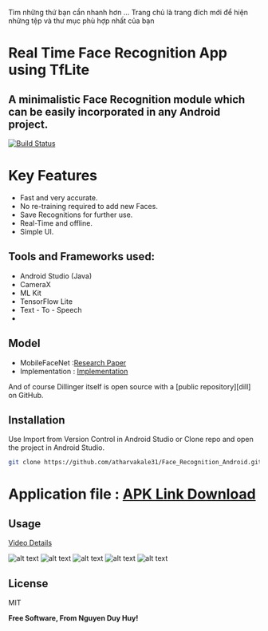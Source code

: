 Tìm những thứ bạn cần nhanh hơn … Trang chủ là trang đích mới để hiện những tệp và thư mục phù hợp nhất của bạn
# Real Time Face Recognition App using TfLite

## A minimalistic Face Recognition module which can be easily incorporated in any Android project.

[![Build Status](https://travis-ci.org/joemccann/dillinger.svg?branch=master)](https://travis-ci.org/joemccann/dillinger)

# Key Features


- Fast and very accurate.
- No re-training required to add new Faces.
- Save Recognitions for further use.
- Real-Time and offline.
- Simple UI.

## Tools and Frameworks used:


- Android Studio (Java)
- CameraX
- ML Kit
- TensorFlow Lite
- Text - To - Speech
- 
## Model


- MobileFaceNet :[Research Paper](https://arxiv.org/ftp/arxiv/papers/1804/1804.07573.pd) 
- Implementation : [Implementation](https://github.com/duyhuy27/Real-Time_Face_Recognition_Android)



And of course Dillinger itself is open source with a [public repository][dill]
 on GitHub.

## Installation
Use Import from Version Control in Android Studio or Clone repo and open the project in Android Studio.



```sh
git clone https://github.com/atharvakale31/Face_Recognition_Android.git
```

# Application file : [APK Link Download ](https://drive.google.com/file/d/1Dyu_lJ5IQIN4QaljgZfSoOd45bwKxEdz/view?usp=sharing)


## Usage

[Video Details](https://drive.google.com/file/d/1fMUBLvC93JNzuy9RU4tPTzv3geHrDz60/view?usp=sharing)

![alt text](https://github.com/duyhuy27/Real-Time_Face_Recognition_Android/blob/main/Image/z4969059611411_b3f02f4888f5e82bbab03515b933b471.jpg)   ![alt text](https://github.com/duyhuy27/Real-Time_Face_Recognition_Android/blob/main/Image/z4969059614761_a79d01b246594774e1c99744705e1bc7.jpg)  ![alt text](https://github.com/duyhuy27/Real-Time_Face_Recognition_Android/blob/main/Image/z4969059609739_416ba23da76524be62e8eee0b31137f0.jpg)  ![alt text](https://github.com/duyhuy27/Real-Time_Face_Recognition_Android/blob/main/Image/z4969059611176_10ecb9abdac72b6eb1cee6d86499deb7.jpg)  ![alt text](https://github.com/duyhuy27/Real-Time_Face_Recognition_Android/blob/main/Image/z4969059607542_45286cdcf5f537c055a06e9199b3748e.jpg)


## License

MIT

**Free Software, From Nguyen Duy Huy!**


